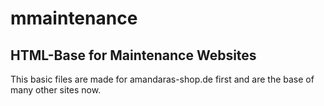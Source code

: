 # mmaintenance
## HTML-Base for Maintenance Websites

This basic files are made for amandaras-shop.de first and are the base of many other sites now.
